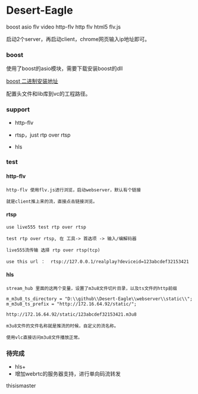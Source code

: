 ﻿# Desert-Eagle
boost asio flv video  http-flv http flv html5 flv.js

启动2个server，再启动client，chrome网页输入ip地址即可。

### boost

使用了boost的asio模块，需要下载安装boost的dll

[boost 二进制安装地址](https://sourceforge.net/projects/boost/files/boost-binaries/)

配置头文件和lib库到vc的工程路径。


### support

* http-flv

* rtsp，just rtp over rtsp

* hls

### test

#### http-flv

``` 
http-flv 使用flv.js进行浏览，启动webserver，默认有个链接

就是client推上来的流，直接点击链接浏览。
```

#### rtsp

```
use live555 test rtp over rtsp

test rtp over rtsp, 在 工具-> 首选项 -> 输入/编解码器  

live555流传输 选择 rtp over rtsp(tcp)

use this url ：  rtsp://127.0.0.1/realplay?deviceid=123abcdef32153421 
```

#### hls

``` 
stream_hub 里面的这两个变量，设置了m3u8文件切片目录，以及ts文件的http前缀

m_m3u8_ts_directory = "D:\\github\\Desert-Eagle\\webserver\\static\\";
m_m3u8_ts_prefix = "http://172.16.64.92/static/"; 

http://172.16.64.92/static/123abcdef32153421.m3u8

m3u8文件的文件名称就是推流的时候，自定义的流名称。

使用vlc直接访问m3u8文件播放正常。 
```

### 待完成

* hls+
* 增加webrtc的服务器支持，进行单向码流转发


thisismaster
